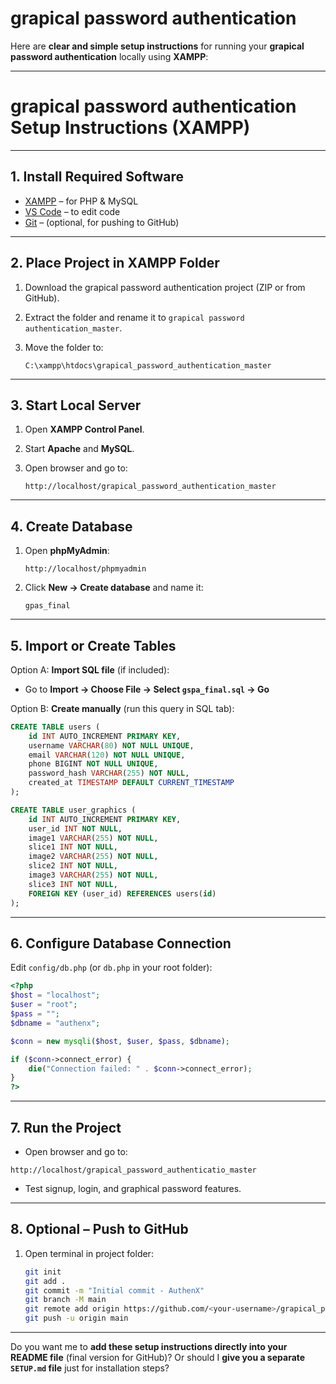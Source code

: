 # grapical password authentication


Here are **clear and simple setup instructions** for running your **grapical password authentication** locally using **XAMPP**:

---

# **grapical password authentication Setup Instructions (XAMPP)**

---

## **1. Install Required Software**

* [XAMPP](https://www.apachefriends.org/) – for PHP & MySQL
* [VS Code](https://code.visualstudio.com/) – to edit code
* [Git](https://git-scm.com/) – (optional, for pushing to GitHub)

---

## **2. Place Project in XAMPP Folder**

1. Download the grapical password authentication project (ZIP or from GitHub).
2. Extract the folder and rename it to `grapical password authentication_master`.
3. Move the folder to:

   ```
   C:\xampp\htdocs\grapical_password_authentication_master
   ```

---

## **3. Start Local Server**

1. Open **XAMPP Control Panel**.
2. Start **Apache** and **MySQL**.
3. Open browser and go to:

   ```
   http://localhost/grapical_password_authentication_master
   ```

---

## **4. Create Database**

1. Open **phpMyAdmin**:

   ```
   http://localhost/phpmyadmin
   ```
2. Click **New → Create database** and name it:

   ```
   gpas_final
   ```

---

## **5. Import or Create Tables**

Option A: **Import SQL file** (if included):

* Go to **Import → Choose File → Select `gspa_final.sql` → Go**

Option B: **Create manually** (run this query in SQL tab):

```sql
CREATE TABLE users (
    id INT AUTO_INCREMENT PRIMARY KEY,
    username VARCHAR(80) NOT NULL UNIQUE,
    email VARCHAR(120) NOT NULL UNIQUE,
    phone BIGINT NOT NULL UNIQUE,
    password_hash VARCHAR(255) NOT NULL,
    created_at TIMESTAMP DEFAULT CURRENT_TIMESTAMP
);

CREATE TABLE user_graphics (
    id INT AUTO_INCREMENT PRIMARY KEY,
    user_id INT NOT NULL,
    image1 VARCHAR(255) NOT NULL,
    slice1 INT NOT NULL,
    image2 VARCHAR(255) NOT NULL,
    slice2 INT NOT NULL,
    image3 VARCHAR(255) NOT NULL,
    slice3 INT NOT NULL,
    FOREIGN KEY (user_id) REFERENCES users(id)
);
```

---

## **6. Configure Database Connection**

Edit `config/db.php` (or `db.php` in your root folder):

```php
<?php
$host = "localhost";
$user = "root";
$pass = "";
$dbname = "authenx";

$conn = new mysqli($host, $user, $pass, $dbname);

if ($conn->connect_error) {
    die("Connection failed: " . $conn->connect_error);
}
?>
```

---

## **7. Run the Project**

* Open browser and go to:

```
http://localhost/grapical_password_authenticatio_master
```

* Test signup, login, and graphical password features.

---

## **8. Optional – Push to GitHub**

1. Open terminal in project folder:

   ```bash
   git init
   git add .
   git commit -m "Initial commit - AuthenX"
   git branch -M main
   git remote add origin https://github.com/<your-username>/grapical_password_authentication_master
   git push -u origin main
   ```

---

Do you want me to **add these setup instructions directly into your README file** (final version for GitHub)?
Or should I **give you a separate `SETUP.md` file** just for installation steps?
